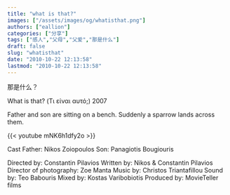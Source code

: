 ```yaml
---
title: "what is that?"
images: ["/assets/images/og/whatisthat.png"]
authors: ["eallion"]
categories: ["分享"]
tags: ["感人","父母","父爱","那是什么"]
draft: false
slug: "whatisthat"
date: "2010-10-22 12:13:58"
lastmod: "2010-10-22 12:13:58"
---
```


那是什么？

What is that? (Τι είναι αυτό;) 2007

Father and son are sitting on a bench. Suddenly a sparrow lands across them.

{{< youtube mNK6h1dfy2o >}}

Cast
Father: Nikos Zoiopoulos
Son: Panagiotis Bougiouris

Directed by: Constantin Pilavios
Written by: Nikos & Constantin Pilavios
Director of photography: Zoe Manta
Music by: Christos Triantafillou
Sound by: Teo Babouris
Mixed by: Kostas Varibobiotis
Produced by: MovieTeller films
